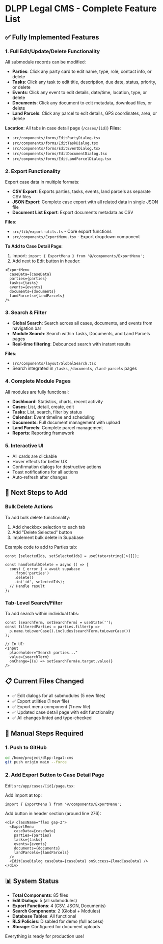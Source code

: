 # DLPP Legal CMS - Complete Feature List

## ✅ Fully Implemented Features

### 1. **Full Edit/Update/Delete Functionality** 
All submodule records can be modified:
- **Parties**: Click any party card to edit name, type, role, contact info, or delete
- **Tasks**: Click any task to edit title, description, due date, status, priority, or delete
- **Events**: Click any event to edit details, date/time, location, type, or delete
- **Documents**: Click any document to edit metadata, download files, or delete
- **Land Parcels**: Click any parcel to edit details, GPS coordinates, area, or delete

**Location**: All tabs in case detail page (`/cases/[id]`)
**Files**:
- `src/components/forms/EditPartyDialog.tsx`
- `src/components/forms/EditTaskDialog.tsx`
- `src/components/forms/EditEventDialog.tsx`
- `src/components/forms/EditDocumentDialog.tsx`
- `src/components/forms/EditLandParcelDialog.tsx`

### 2. **Export Functionality**
Export case data in multiple formats:
- **CSV Export**: Exports parties, tasks, events, land parcels as separate CSV files
- **JSON Export**: Complete case export with all related data in single JSON file
- **Document List Export**: Export documents metadata as CSV

**Files**:
- `src/lib/export-utils.ts` - Core export functions
- `src/components/ExportMenu.tsx` - Export dropdown component

**To Add to Case Detail Page**:
1. Import: `import { ExportMenu } from '@/components/ExportMenu';`
2. Add next to Edit button in header:
```tsx
<ExportMenu 
  caseData={caseData}
  parties={parties}
  tasks={tasks}
  events={events}
  documents={documents}
  landParcels={landParcels}
/>
```

### 3. **Search & Filter**
- **Global Search**: Search across all cases, documents, and events from navigation bar
- **Module Search**: Search within Tasks, Documents, and Land Parcels pages
- **Real-time filtering**: Debounced search with instant results

**Files**:
- `src/components/layout/GlobalSearch.tsx`
- Search integrated in `/tasks`, `/documents`, `/land-parcels` pages

### 4. **Complete Module Pages**
All modules are fully functional:
- **Dashboard**: Statistics, charts, recent activity
- **Cases**: List, detail, create, edit
- **Tasks**: List, search, filter by status
- **Calendar**: Event timeline and scheduling
- **Documents**: Full document management with upload
- **Land Parcels**: Complete parcel management
- **Reports**: Reporting framework

### 5. **Interactive UI**
- All cards are clickable
- Hover effects for better UX
- Confirmation dialogs for destructive actions
- Toast notifications for all actions
- Auto-refresh after changes

## 🚀 Next Steps to Add

### Bulk Delete Actions
To add bulk delete functionality:

1. Add checkbox selection to each tab
2. Add "Delete Selected" button
3. Implement bulk delete in Supabase

Example code to add to Parties tab:
```tsx
const [selectedIds, setSelectedIds] = useState<string[]>([]);

const handleBulkDelete = async () => {
  const { error } = await supabase
    .from('parties')
    .delete()
    .in('id', selectedIds);
  // Handle result
};
```

### Tab-Level Search/Filter
To add search within individual tabs:

```tsx
const [searchTerm, setSearchTerm] = useState('');
const filteredParties = parties.filter(p => 
  p.name.toLowerCase().includes(searchTerm.toLowerCase())
);

// In UI:
<Input 
  placeholder="Search parties..."
  value={searchTerm}
  onChange={(e) => setSearchTerm(e.target.value)}
/>
```

## 📋 Current Files Changed

- ✅ Edit dialogs for all submodules (5 new files)
- ✅ Export utilities (1 new file)
- ✅ Export menu component (1 new file)
- ✅ Updated case detail page with edit functionality
- ✅ All changes linted and type-checked

## 🔧 Manual Steps Required

### 1. Push to GitHub
```bash
cd /home/project/dlpp-legal-cms
git push origin main --force
```

### 2. Add Export Button to Case Detail Page
Edit `src/app/cases/[id]/page.tsx`:

Add import at top:
```tsx
import { ExportMenu } from '@/components/ExportMenu';
```

Add button in header section (around line 276):
```tsx
<div className="flex gap-2">
  <ExportMenu 
    caseData={caseData}
    parties={parties}
    tasks={tasks}
    events={events}
    documents={documents}
    landParcels={landParcels}
  />
  <EditCaseDialog caseData={caseData} onSuccess={loadCaseData} />
</div>
```

## 📊 System Status

- **Total Components**: 85 files
- **Edit Dialogs**: 5 (all submodules)
- **Export Functions**: 4 (CSV, JSON, Documents)
- **Search Components**: 2 (Global + Modules)
- **Database Tables**: All functional
- **RLS Policies**: Disabled for demo (full access)
- **Storage**: Configured for document uploads

Everything is ready for production use!

